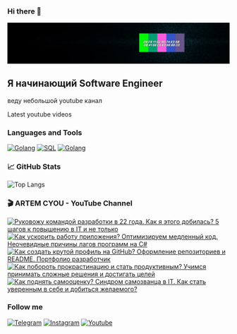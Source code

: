 ### Hi there 👋

[![Header](https://github.com/ArtemCyou/artemcyou/blob/main/assets/photo_2021-12-11_16-29-23.jpg)](https://www.youtube.com/channel/UCiW9dLm9pLTQrO1Y7hA9OLA/videos)

## Я начинающий Software Engineer
веду небольшой youtube канал 

Latest youtube videos

### Languages and Tools
[![Golang](https://img.shields.io/badge/-Golang-06ADC8?style=for-the-badge&logo=goland)](https://go.dev/)
[![SQL](https://img.shields.io/badge/-SQL-1F1E1F?style=for-the-badge&logo=mysql)](https://www.mysql.com/)
[![Golang](https://img.shields.io/badge/-git-1F1E1F?style=for-the-badge&logo=git)](https://git-scm.com/)

### 📈 GitHub Stats
![Top Langs](https://github-readme-stats.vercel.app/api/top-langs/?username=ArtemCyou&count_private=true&hide=tsql&langs_count=7&theme=graywhite&layout=compact)

### 🎬 ARTEM CYOU - YouTube Channel
<span>
  <a href="https://youtu.be/_088fiSYT5g">
    <img src="https://i.ytimg.com/vi/fhgg2LUdxD0/hqdefault.jpg" alt="Руковожу командой разработки в 22 года. Как я этого добилась? 5 шагов к повышению в IT и не только" height="225px">
  </a>
</span>
<span>  
  <a href="https://youtu.be/8yATAWTa7_I">
    <img src="https://i.ytimg.com/vi/EtlNdxk2X-s/hqdefault.jpg" alt="Как ускорить работу приложения? Оптимизируем медленный код. Неочевидные причины лагов программ на C#" height="225px">
  </a>
</span>
<span>  
  <a href="https://youtu.be/xWHuw_1G-KA">
    <img src="https://i.ytimg.com/vi/h0On271Etq4/hqdefault.jpg" alt="Как создать крутой профиль на GitHub? Оформление репозиториев и README. Портфолио разработчик" height="225px">
  </a>
</span>
<span>  
  <a href="https://youtu.be/bgab9PGCcAA">
    <img src="https://i.ytimg.com/vi/_ftihdegPJA/hqdefault.jpg" alt="Как побороть прокрастинацию и стать продуктивным? Учимся принимать сложные решения и достигать целей" height="225px">
  </a>
</span>
<span>  
  <a href="https://youtu.be/N54rFHe1hiM">
    <img src="https://i.ytimg.com/vi/WwLlvyLFTus/hqdefault.jpg" alt="Как поднять самооценку? Синдром самозванца в IT. Как стать уверенным в себе и добиться желаемого?" height="225px">
  </a>
</span>


### Follow me
[![Telegram](https://img.shields.io/badge/-Telegram-1F1E1F?style=for-the-badge&logo=telegram)](https://t.me/ux_police)
[![Instagram](https://img.shields.io/badge/-Instagram-1F1E1F?style=for-the-badge&logo=instagram)](https://www.instagram.com/artem.cyou/)
[![Youtube](https://img.shields.io/badge/-Youtube-1F1E1F?style=for-the-badge&logo=YouTube)](https://www.youtube.com/channel/UCiW9dLm9pLTQrO1Y7hA9OLA/videos)